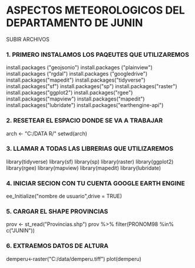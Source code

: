# ASPECTOS METEOROLOGICOS DEL DEPARTAMENTO DE JUNIN
SUBIR ARCHIVOS 

###  1. PRIMERO INSTALAMOS LOS PAQEUTES QUE UTILIZAREMOS

install.packages ("geojsonio")
install.packages ("plainview")
install.packages ("rgdal")
install.packages ("googledrive")
install.packages("mapedit")
install.packages("tidyverse")
install.packages("sf")
install.packages("sp")
install.packages("raster")
install.packages("ggplot2")
install.packages("rgee")
install.packages("mapview")
install.packages("mapedit")
install.packages("lubridate")
install.packages("earthengine-api")

### 2. RESETEAR EL ESPACIO DONDE SE VA A TRABAJAR

arch <- "C:/DATA R/"
setwd(arch)

### 3. LLAMAR A TODAS LAS LIBRERIAS QUE UTILIZAREMOS

library(tidyverse)
library(sf)
library(sp)
library(raster)
library(ggplot2)
library(rgee)
library(mapview)
library(mapedit)
library(lubridate)

### 4. INICIAR SECION CON TU CUENTA GOOGLE EARTH ENGINE

ee_Initialize("nombre de usuario",drive = TRUE)

### 5. CARGAR EL SHAPE PROVINCIAS

prov <- st_read("Provincias.shp")
prov %>% filter(PRONOM98 %in% c("JUNIN"))

### 6. EXTRAEMOS DATOS DE ALTURA 

demperu<-raster("C:/data/demperu.tiff")
plot(demperu)





